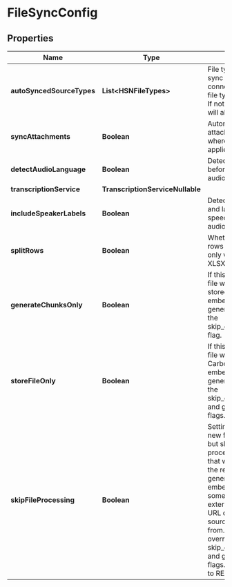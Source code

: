 

# FileSyncConfig


## Properties

| Name | Type | Description | Notes |
|------------ | ------------- | ------------- | -------------|
|**autoSyncedSourceTypes** | **List&lt;HSNFileTypes&gt;** | File types to automatically sync when the data source connects. Only a subset of file types can be          controlled. If not supported, then they will always be synced |  [optional] |
|**syncAttachments** | **Boolean** | Automatically sync attachments from files where supported. Currently applies to Helpdesk Tickets |  [optional] |
|**detectAudioLanguage** | **Boolean** | Detect audio language before transcription for audio files |  [optional] |
|**transcriptionService** | **TranscriptionServiceNullable** |  |  [optional] |
|**includeSpeakerLabels** | **Boolean** | Detect multiple speakers and label segments of speech by speaker for audio files. |  [optional] |
|**splitRows** | **Boolean** | Whether to split tabular rows into chunks. Currently only valid for CSV, TSV, and XLSX files. |  [optional] |
|**generateChunksOnly** | **Boolean** | If this flag is enabled, the file will be chunked and stored with Carbon,           but no embeddings will be generated. This overrides the skip_embedding_generation flag. |  [optional] |
|**storeFileOnly** | **Boolean** | If this flag is enabled, the file will be stored with Carbon, but no chunks or embeddings will be generated.            This overrides the skip_embedding_generation and generate_chunks_only flags. |  [optional] |
|**skipFileProcessing** | **Boolean** | Setting this flag will create a new file record with Carbon but skip any and all processing.          This means that we do not download the remote file content or generate any chunks or embeddings. We will store         some metadata like name, external id, and external URL depending on the source you are syncing from. Note that this          flag overrides both skip_embedding_generation and generate_chunks_only flags. The file will be moved to          READY_TO_SYNC status. |  [optional] |



